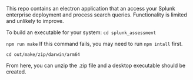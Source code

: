 This repo contains an electron application that an access your Splunk enterprise deployment and process search queries.
Functionality is limited and unlikely to improve.

To build an executable for your system:
```cd splunk_assessment```

```npm run make```
If this command fails, you may need to run ```npm intall``` first.

```cd out/make/zip/darwin/arm64```

From here, you can unzip the .zip file and a desktop executable should be created.
